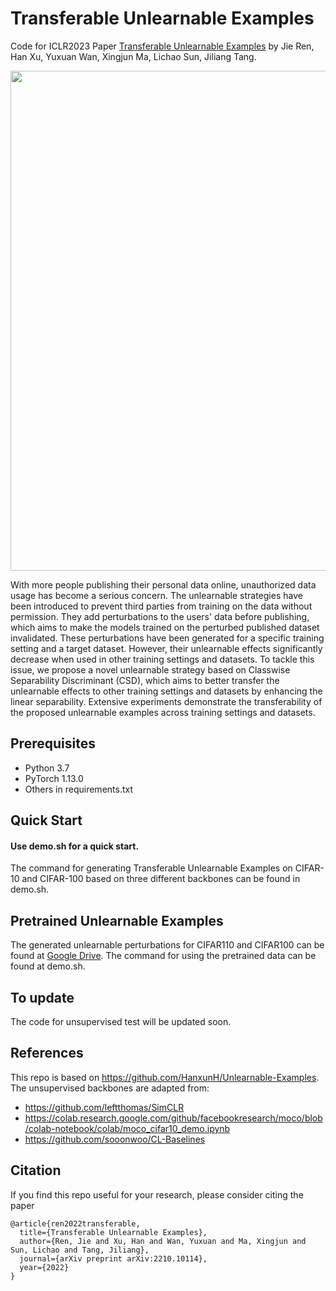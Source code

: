 # Transferable Unlearnable Examples

Code for ICLR2023 Paper [Transferable Unlearnable Examples](https://arxiv.org/abs/2210.10114) by Jie Ren, Han Xu, Yuxuan Wan, Xingjun Ma, Lichao Sun, Jiliang Tang.

<p align='center'>
<!-- <img src='https://github.com/chingyaoc/DCL/blob/master/misc/fig1.png?raw=true' width='500'/> -->

<img src='https://github.com/renjie3/CSD/blob/main/asset/two_stage4.png' width='800'/>
</p>

With more people publishing their personal data online, unauthorized data usage has become a serious concern. The unlearnable strategies have been introduced to prevent third parties from training on the data without permission. They add perturbations to the users' data before publishing, which aims to make the models trained on the perturbed published dataset invalidated. These perturbations have been generated for a specific training setting and a target dataset. However, their unlearnable effects significantly decrease when used in other training settings and datasets. To tackle this issue, we propose a novel unlearnable strategy based on Classwise Separability Discriminant (CSD), which aims to better transfer the unlearnable effects to other training settings and datasets by enhancing the linear separability. Extensive experiments demonstrate the transferability of the proposed unlearnable examples across training settings and datasets.

## Prerequisites
- Python 3.7 
- PyTorch 1.13.0
- Others in requirements.txt

## Quick Start
#### Use demo.sh for a quick start.
The command for generating Transferable Unlearnable Examples on CIFAR-10 and CIFAR-100 based on three different backbones can be found in demo.sh.

## Pretrained Unlearnable Examples
The generated unlearnable perturbations for CIFAR110 and CIFAR100 can be found at [Google Drive](https://drive.google.com/drive/folders/1aS2ePjGXy1g146_OYe4ximaW1vncIMy1?usp=sharing). The command for using the pretrained data can be found at demo.sh.

## To update
The code for unsupervised test will be updated soon.

## References
This repo is based on https://github.com/HanxunH/Unlearnable-Examples.
The unsupervised backbones are adapted from:
* https://github.com/leftthomas/SimCLR
* https://colab.research.google.com/github/facebookresearch/moco/blob/colab-notebook/colab/moco_cifar10_demo.ipynb
* https://github.com/sooonwoo/CL-Baselines

## Citation

If you find this repo useful for your research, please consider citing the paper

```
@article{ren2022transferable,
  title={Transferable Unlearnable Examples},
  author={Ren, Jie and Xu, Han and Wan, Yuxuan and Ma, Xingjun and Sun, Lichao and Tang, Jiliang},
  journal={arXiv preprint arXiv:2210.10114},
  year={2022}
}
```